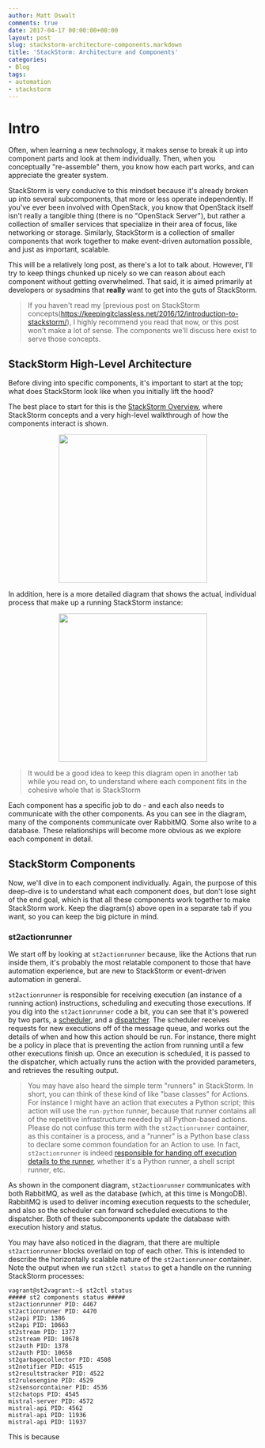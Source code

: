 ```yaml
---
author: Matt Oswalt
comments: true
date: 2017-04-17 00:00:00+00:00
layout: post
slug: stackstorm-architecture-components.markdown
title: 'StackStorm: Architecture and Components'
categories:
- Blog
tags:
- automation
- stackstorm
---
```


# Intro

Often, when learning a new technology, it makes sense to break it up into component parts and look at them individually. Then, when you conceptually "re-assemble" them, you know how each part works, and can appreciate the greater system.

StackStorm is very conducive to this mindset because it's already broken up into several subcomponents, that more or less operate independently. If you've ever been involved with OpenStack, you know that OpenStack itself isn't really a tangible thing (there is no "OpenStack Server"), but rather a collection of smaller services that specialize in their area of focus, like networking or storage. Similarly, StackStorm is a collection of smaller components that work together to make event-driven automation possible, and just as important, scalable.

This will be a relatively long post, as there's a lot to talk about. However, I'll try to keep things chunked up nicely so we can reason about each component without getting overwhelmed. That said, it is aimed primarily at developers or sysadmins that **really** want to get into the guts of StackStorm.

> If you haven't read my [previous post on StackStorm concepts(https://keepingitclassless.net/2016/12/introduction-to-stackstorm/), I highly recommend you read that now, or this post won't make a lot of sense. The components we'll discuss here exist to serve those concepts.

## StackStorm High-Level Architecture

Before diving into specific components, it's important to start at the top; what does StackStorm look like when you initially lift the hood?

The best place to start for this is the [StackStorm Overview](https://docs.stackstorm.com/overview.html), where StackStorm concepts and a very high-level walkthrough of how the components interact is shown.

<div style="text-align:center;"><a href="{{ site.url }}assets/2017/04/architecture_diagram.jpg"><img src="{{ site.url }}assets/2017/04/architecture_diagram.png" width="300" ></a></div>

In addition, here is a more detailed diagram that shows the actual, individual process that make up a running StackStorm instance:

<div style="text-align:center;"><a href="{{ site.url }}assets/2017/04/components.png"><img src="{{ site.url }}assets/2017/04/components.png" width="300" ></a></div>

> It would be a good idea to keep this diagram open in another tab while you read on, to understand where each component fits in the cohesive whole that is StackStorm

Each component has a specific job to do - and each also needs to communicate with the other components. As you can see in the diagram, many of the components communicate over RabbitMQ. Some also write to a database. These relationships will become more obvious as we explore each component in detail.

## StackStorm Components

Now, we'll dive in to each component individually. Again, the purpose of this deep-dive is to understand what each component does, but don't lose sight of the end goal, which is that all these components work together to make StackStorm work. Keep the diagram(s) above open in a separate tab if you want, so you can keep the big picture in mind.

### st2actionrunner

We start off by looking at `st2actionrunner` because, like the Actions that run inside them, it's probably the most relatable component to those that have automation experience, but are new to StackStorm or event-driven automation in general.

`st2actionrunner` is responsible for receiving execution (an instance of a running action) instructions, scheduling and executing those executions. If you dig into the `st2actionrunner` code a bit, you can see that it's powered by two parts, a [scheduler](https://github.com/StackStorm/st2/blob/master/st2actions/st2actions/scheduler.py#L41), and a [dispatcher](https://github.com/StackStorm/st2/blob/master/st2actions/st2actions/worker.py#L46). The scheduler receives requests for new executions off of the message queue, and works out the details of when and how this action should be run. For instance, there might be a policy in place that is preventing the action from running until a few other executions finish up. Once an execution is scheduled, it is passed to the dispatcher, which actually runs the action with the provided parameters, and retrieves the resulting output.

> You may have also heard the simple term "runners" in StackStorm. In short, you can think of these kind of like "base classes" for Actions. For instance I might have an action that executes a Python script; this action will use the `run-python` runner, because that runner contains all of the repetitive infrastructure needed by all Python-based actions. Please do not confuse this term with the `st2actionrunner` container, as this container is a process, and a "runner" is a Python base class to declare some common foundation for an Action to use. In fact, `st2actionrunner` is indeed [responsible for handing off execution details to the runner](https://github.com/StackStorm/st2/blob/master/st2actions/st2actions/container/base.py#L59), whether it's a Python runner, a shell script runner, etc.

As shown in the component diagram, `st2actionrunner` communicates with both RabbitMQ, as well as the database (which, at this time is MongoDB). RabbitMQ is used to deliver incoming execution requests to the scheduler, and also so the scheduler can forward scheduled executions to the dispatcher. Both of these subcomponents update the database with execution history and status.

You may have also noticed in the diagram, that there are multiple `st2actionrunner` blocks overlaid on top of each other. This is intended to describe the horizontally scalable nature of the `st2actionrunner` container. Note the output when we run `st2ctl status` to get a handle on the running StackStorm processes:

```
vagrant@st2vagrant:~$ st2ctl status
##### st2 components status #####
st2actionrunner PID: 4467
st2actionrunner PID: 4470
st2api PID: 1386
st2api PID: 10663
st2stream PID: 1377
st2stream PID: 10678
st2auth PID: 1378
st2auth PID: 10658
st2garbagecollector PID: 4508
st2notifier PID: 4515
st2resultstracker PID: 4522
st2rulesengine PID: 4529
st2sensorcontainer PID: 4536
st2chatops PID: 4545
mistral-server PID: 4572
mistral-api PID: 4562
mistral-api PID: 11936
mistral-api PID: 11937
```

This is because



